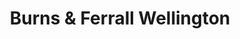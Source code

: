 ---
title: "Burns & Ferrall Wellington"
url: /te-aro-wellington/burns-und-ferrall-wellington/
shop: Küchen
---